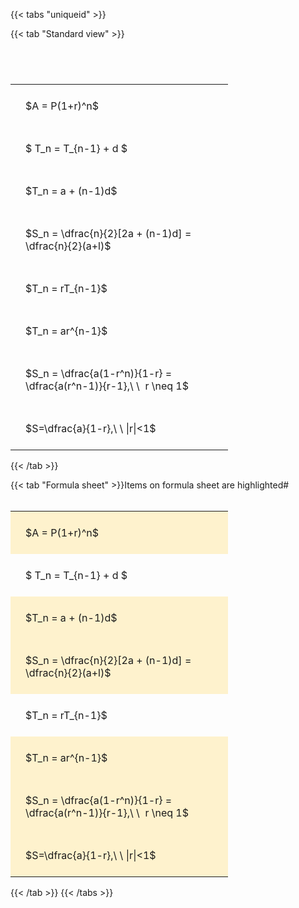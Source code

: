 ---
---

{{< tabs "uniqueid" >}}

{{< tab "Standard view" >}}

#  
<br>
<style type="text/css">
#T_44f81 th.col_heading {
  text-align: left;
  font-size: 1em;
}
#T_44f81 td {
  text-align: left;
  font-size: 1em;
  padding: 1.5em;
}
#T_44f81_row0_col0, #T_44f81_row1_col0, #T_44f81_row2_col0, #T_44f81_row3_col0, #T_44f81_row4_col0, #T_44f81_row5_col0, #T_44f81_row6_col0, #T_44f81_row7_col0 {
  width: 300px;
  white-space: pre-wrap;
}
</style>
<table id="T_44f81">
  <thead>
  </thead>
  <tbody>
    <tr>
      <td id="T_44f81_row0_col0" class="data row0 col0" >$A = P(1+r)^n$</td>
    </tr>
    <tr>
      <td id="T_44f81_row1_col0" class="data row1 col0" >$ T_n = T_{n-1} + d $</td>
    </tr>
    <tr>
      <td id="T_44f81_row2_col0" class="data row2 col0" >$T_n = a + (n-1)d$</td>
    </tr>
    <tr>
      <td id="T_44f81_row3_col0" class="data row3 col0" >$S_n = \dfrac{n}{2}[2a + (n-1)d] = \dfrac{n}{2}(a+l)$</td>
    </tr>
    <tr>
      <td id="T_44f81_row4_col0" class="data row4 col0" >$T_n = rT_{n-1}$</td>
    </tr>
    <tr>
      <td id="T_44f81_row5_col0" class="data row5 col0" >$T_n = ar^{n-1}$</td>
    </tr>
    <tr>
      <td id="T_44f81_row6_col0" class="data row6 col0" >$S_n = \dfrac{a(1-r^n)}{1-r} = \dfrac{a(r^n-1)}{r-1},\ \  r \neq 1$</td>
    </tr>
    <tr>
      <td id="T_44f81_row7_col0" class="data row7 col0" >$S=\dfrac{a}{1-r},\ \ |r|<1$</td>
    </tr>
  </tbody>
</table>
{{< /tab >}}

{{< tab "Formula sheet" >}}Items on formula sheet are highlighted#  
<br>
<style type="text/css">
#T_d7671 th.col_heading {
  text-align: left;
  font-size: 1em;
}
#T_d7671 td {
  text-align: left;
  font-size: 1em;
  padding: 1.5em;
}
#T_d7671_row0_col0, #T_d7671_row2_col0, #T_d7671_row3_col0, #T_d7671_row5_col0, #T_d7671_row6_col0, #T_d7671_row7_col0 {
  width: 300px;
  background-color: rgba(255,194,10, 0.2);
  white-space: pre-wrap;
}
#T_d7671_row1_col0, #T_d7671_row4_col0 {
  width: 300px;
  white-space: pre-wrap;
}
</style>
<table id="T_d7671">
  <thead>
  </thead>
  <tbody>
    <tr>
      <td id="T_d7671_row0_col0" class="data row0 col0" >$A = P(1+r)^n$</td>
    </tr>
    <tr>
      <td id="T_d7671_row1_col0" class="data row1 col0" >$ T_n = T_{n-1} + d $</td>
    </tr>
    <tr>
      <td id="T_d7671_row2_col0" class="data row2 col0" >$T_n = a + (n-1)d$</td>
    </tr>
    <tr>
      <td id="T_d7671_row3_col0" class="data row3 col0" >$S_n = \dfrac{n}{2}[2a + (n-1)d] = \dfrac{n}{2}(a+l)$</td>
    </tr>
    <tr>
      <td id="T_d7671_row4_col0" class="data row4 col0" >$T_n = rT_{n-1}$</td>
    </tr>
    <tr>
      <td id="T_d7671_row5_col0" class="data row5 col0" >$T_n = ar^{n-1}$</td>
    </tr>
    <tr>
      <td id="T_d7671_row6_col0" class="data row6 col0" >$S_n = \dfrac{a(1-r^n)}{1-r} = \dfrac{a(r^n-1)}{r-1},\ \  r \neq 1$</td>
    </tr>
    <tr>
      <td id="T_d7671_row7_col0" class="data row7 col0" >$S=\dfrac{a}{1-r},\ \ |r|<1$</td>
    </tr>
  </tbody>
</table>
{{< /tab >}}
{{< /tabs >}}